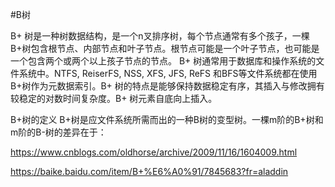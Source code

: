 #B树

B+ 树是一种树数据结构，是一个n叉排序树，每个节点通常有多个孩子，一棵B+树包含根节点、内部节点和叶子节点。根节点可能是一个叶子节点，也可能是一个包含两个或两个以上孩子节点的节点。
B+ 树通常用于数据库和操作系统的文件系统中。NTFS, ReiserFS, NSS, XFS, JFS, ReFS 和BFS等文件系统都在使用B+树作为元数据索引。B+ 树的特点是能够保持数据稳定有序，其插入与修改拥有较稳定的对数时间复杂度。B+ 树元素自底向上插入。

B+树的定义
B+树是应文件系统所需而出的一种B树的变型树。一棵m阶的B+树和m阶的B-树的差异在于：




https://www.cnblogs.com/oldhorse/archive/2009/11/16/1604009.html


https://baike.baidu.com/item/B+%E6%A0%91/7845683?fr=aladdin


